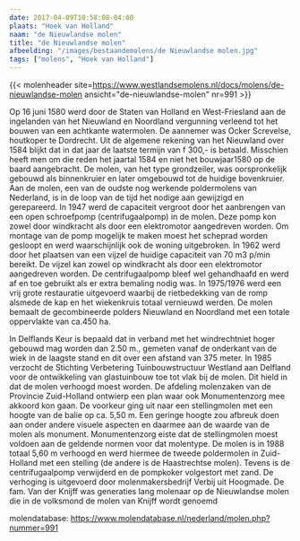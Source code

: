 ```yaml
---
date: 2017-04-09T10:58:08-04:00
plaats: "Hoek van Holland"
naam: "de Nieuwlandse molen"
title: "de Nieuwlandse molen"
afbeelding: "/images/bestaandemolens/de Nieuwlandse molen.jpg"
tags: ["molens", "Hoek van Holland"]
---
```

{{< molenheader site=https://www.westlandsemolens.nl/docs/molens/de-nieuwlandse-molen ansicht="de-nieuwlandse-molen" nr=991 >}}

Op 16 juni 1580 werd door de Staten van Holland en West-Friesland aan de
ingelanden van het Nieuwland en Noordland vergunning verleend tot het
bouwen van een achtkante watermolen. De aannemer was Ocker Screvelse,
houtkoper te Dordrecht. Uit de algemene rekening van het Nieuwland over
1584 blijkt dat in dat jaar de laatste termijn van f 300,- is betaald.
Misschien heeft men om die reden het jaartal 1584 en niet het
bouwjaar1580 op de  baard aangebracht. De molen, van het type
grondzeiler, was oorspronkelijk gebouwd als binnenkruier en later
omgebouwd tot de huidige bovenkruier. Aan de molen, een van de oudste
nog werkende poldermolens van Nederland, is in de loop van de tijd het
nodige aan gewijzigd en gerepareerd. In 1947 werd de capaciteit vergroot
door het aanbrengen van een open schroefpomp (centrifugaalpomp) in de
molen. Deze pomp kon zowel door windkracht als door een elektromotor
aangedreven worden. Om montage van de pomp mogelijk te maken moest het
scheprad worden gesloopt en werd  waarschijnlijk ook de woning
uitgebroken. In 1962 werd door het plaatsen van een vijzel de huidige
capaciteit van 70 m3 p/min bereikt.  De vijzel kan zowel op windkracht
als door een elektromotor aangedreven worden. De centrifugaalpomp bleef
wel gehandhaafd en werd af en toe gebruikt als er extra bemaling nodig
was. In 1975/1976 werd een vrij grote restauratie uitgevoerd waarbij de
rietbedekking van de romp alsmede de kap en het wiekenkruis totaal
vernieuwd werden. De molen bemaalt de gecombineerde polders Nieuwland en
Noordland met een totale oppervlakte van ca.450 ha.

In Delflands Keur is bepaald dat in verband met het windrechtniet hoger
gebouwd mag worden dan 2.50 m., gemeten vanaf de onderkant van de wiek
in de laagste stand en dit over een afstand van 375 meter. In 1985
verzocht de Stichting Verbetering Tuinbouwstructuur Westland aan
Delfland voor de ontwikkeling van glastuinbouw toe tot vlak bij de
molen. Dit hield in dat de molen verhoogd moest worden. De afdeling
molenzaken van de Provincie Zuid-Holland ontwierp een plan waar ook
Monumentenzorg mee akkoord kon gaan. De voorkeur ging uit naar een
stellingmolen met een hoogte van de balie op ca. 5,50 m. Een geringe
hoogte zou afbreuk doen  aan onder  andere visuele aspecten en daarmee
aan de waarde van de molen als monument. Monumentenzorg eiste dat de
stellingmolen moest voldoen aan de geldende normen voor dat molentype.
De molen is in 1988 totaal 5,60 m verhoogd en werd hiermee de tweede
poldermolen in Zuid-Holland met een stelling (de andere is de
Haastrechtse molen). Tevens is de centrifugaalpomp verwijderd en de
pompkoker volgestort met zand. De verhoging is uitgevoerd door
molenmakersbedrijf Verbij uit Hoogmade. De fam. Van der Knijff was
generaties lang molenaar op de Nieuwlandse molen die in de volksmond de
molen van Knijff wordt genoemd

molendatabase: https://www.molendatabase.nl/nederland/molen.php?nummer=991